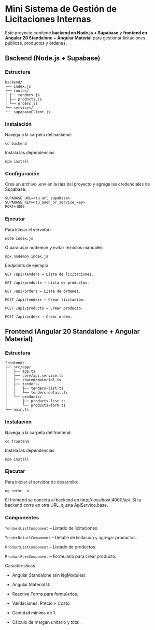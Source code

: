 
# Mini Sistema de Gestión de Licitaciones Internas

Este proyecto contiene **backend en Node.js + Supabase** y **frontend en Angular 20 Standalone + Angular Material** para gestionar licitaciones públicas, productos y órdenes.

## Backend (Node.js + Supabase)

### Estructura
```
backend/
├── index.js
├── routes/
│ ├── tenders.js
│ ├── products.js
│ └── orders.js
└── services/
└── supabaseClient.js
```

### Instalación

Navega a la carpeta del backend:
```
cd backend
```
Instala las dependencias:
```
npm install
```
### Configuración

Crea un archivo .env en la raíz del proyecto y agrega las credenciales de Supabase:
```
SUPABASE_URL=<tu_url_supabase>
SUPABASE_KEY=<tu_anon_or_service_key>
PORT=4000
```
### Ejecutar

Para iniciar el servidor:
```
node index.js
```
O para usar nodemon y evitar reinicios manuales:
```
npx nodemon index.js
```
Endpoints de ejemplo

    GET /api/tenders – Lista de licitaciones.

    GET /api/products – Lista de productos.

    GET /api/orders – Lista de órdenes.

    POST /api/tenders – Crear licitación.

    POST /api/products – Crear producto.

    POST /api/orders – Crear orden.

## Frontend (Angular 20 Standalone + Angular Material)

### Estructura
```
frontend/
├── src/app/
│   ├── app.ts
│   ├── core/api.service.ts
│   ├── shared/material.ts
│   ├── tenders/
│   │   ├── tenders-list.ts
│   │   └── tenders-detail.ts
│   └── products/
│       ├── products-list.ts
│       └── products-form.ts
└── main.ts
```

### Instalación

Navega a la carpeta del frontend:
```
cd frontend
```
Instala las dependencias:
```
npm install
```

### Ejecutar

Para iniciar el servidor de desarrollo:
```
ng serve -o
```
El frontend se conecta al backend en http://localhost:4000/api. Si tu backend corre en otra URL, ajusta ApiService.base.

### Componentes

```TendersListComponent``` – Listado de licitaciones.

```TenderDetailComponent``` – Detalle de licitación y agregar productos.

```ProductListComponent``` – Listado de productos.

```ProductFormComponent``` – Formulario para crear producto.

Características

- Angular Standalone (sin NgModules).

- Angular Material UI.

- Reactive Forms para formularios.

- Validaciones: Precio > Costo.

- Cantidad mínima de 1.
  
- Cálculo de margen unitario y total.
